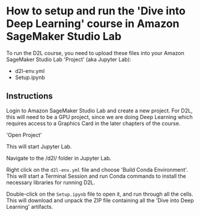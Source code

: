 # How to setup and run the 'Dive into Deep Learning' course in Amazon SageMaker Studio Lab

To run the D2L course, you need to upload these files into your Amazon SageMaker Studio Lab 'Project' (aka Jupyter Lab):

- d2l-env.yml
- Setup.ipynb

## Instructions 

Login to Amazon SageMaker Studio Lab and create a new project. For D2L, this will need to be a GPU project, since we are doing Deep Learning which requires access to a Graphics Card in the later chapters of the course. 

'Open Project'

This will start Jupyter Lab.

Navigate to the /d2l/ folder in Jupyter Lab.

Right click on the `d2l-env.yml` file and choose 'Build Conda Environment'. This will start a Terminal Session and run Conda commands to install the necessary libraries for running D2L.

Double-click on the `Setup.ipynb` file to open it, and run through all the cells. This will download and unpack the ZIP file containing all the 'Dive into Deep Learning' artifacts.

